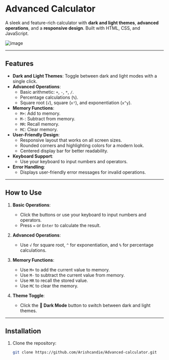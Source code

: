 # Advanced Calculator

A sleek and feature-rich calculator with **dark and light themes**, **advanced operations**, and a **responsive design**. Built with HTML, CSS, and JavaScript.

![image](https://github.com/user-attachments/assets/e677b2f7-bc00-4010-ba76-1064e1146ea7)


---

## Features

- **Dark and Light Themes**: Toggle between dark and light modes with a single click.
- **Advanced Operations**:
  - Basic arithmetic: `+`, `-`, `*`, `/`.
  - Percentage calculations (`%`).
  - Square root (`√`), square (`x²`), and exponentiation (`x^y`).
- **Memory Functions**:
  - `M+`: Add to memory.
  - `M-`: Subtract from memory.
  - `MR`: Recall memory.
  - `MC`: Clear memory.
- **User-Friendly Design**:
  - Responsive layout that works on all screen sizes.
  - Rounded corners and highlighting colors for a modern look.
  - Centered display bar for better readability.
- **Keyboard Support**:
  - Use your keyboard to input numbers and operators.
- **Error Handling**:
  - Displays user-friendly error messages for invalid operations.

---

## How to Use

1. **Basic Operations**:
   - Click the buttons or use your keyboard to input numbers and operators.
   - Press `=` or `Enter` to calculate the result.

2. **Advanced Operations**:
   - Use `√` for square root, `^` for exponentiation, and `%` for percentage calculations.

3. **Memory Functions**:
   - Use `M+` to add the current value to memory.
   - Use `M-` to subtract the current value from memory.
   - Use `MR` to recall the stored value.
   - Use `MC` to clear the memory.

4. **Theme Toggle**:
   - Click the **🌙 Dark Mode** button to switch between dark and light themes.

---

## Installation

1. Clone the repository:
   ```bash
   git clone https://github.com/Arishcandie/Advanced-calculator.git
